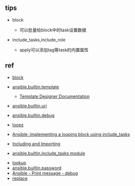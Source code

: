
## tips

+ block
    + 可以批量给block中的task设置数据

+ include_tasks,include_role
    + apply可以添加tag等task的内置属性


## ref
+ [block](https://docs.ansible.com/ansible/latest/user_guide/playbooks_blocks.html)

+ [ansible.builtin.template ](https://docs.ansible.com/ansible/latest/collections/ansible/builtin/template_module.html)
    + [Template Designer Documentation](https://jinja.palletsprojects.com/en/3.1.x/templates/)

+ [ansible.builtin.uri](https://docs.ansible.com/ansible/latest/collections/ansible/builtin/uri_module.html)

+ [ansible.builtin.debug](https://docs.ansible.com/ansible/latest/collections/ansible/builtin/debug_module.html)

+ [loops](https://docs.ansible.com/ansible/latest/user_guide/playbooks_loops.html)
+ [Ansible: implementing a looping block using include_tasks](https://fabianlee.org/2021/06/18/ansible-implementing-a-looping-block-using-include_tasks/)

+ [Including and Importing](https://docs.ansible.com/ansible/2.4/playbooks_reuse_includes.html)
+ [ansible.builtin.include_tasks module](https://docs.ansible.com/ansible/latest/collections/ansible/builtin/include_tasks_module.html)
<!-- tasks -->
+ [lookup](https://docs.ansible.com/ansible/latest/collections/ansible/builtin/template_lookup.html)
+ [ansible.builtin.password](https://docs.ansible.com/ansible/latest/collections/ansible/builtin/password_lookup.html)
+ [Ansible - Print message - debug](https://newbedev.com/ansible-print-message-debug-msg-line1-n-var2-n-line3-with-var3-var3)
+ [replace](https://www.linuxtechi.com/replace-strings-lines-with-ansible/)